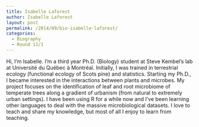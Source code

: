 ```yaml
---
title: Isabelle Laforest
author: Isabelle Laforest
layout: post
permalink: /2014/09/bio-isabelle-laforest/
categories:
  - Biography
  - Round 11/1
---
```

Hi, I&#8217;m Isabelle. I&#8217;m a third year Ph.D. (Biology) student at Steve Kembel&#8217;s lab at Université du Québec à Montréal. Initially, I was trained in terrestrial ecology (functional ecology of Scots pine) and statistics. Starting my Ph.D., I became interested in the interactions between plants and microbes. My project focuses on the identification of leaf and root microbiome of temperate trees along a gradient of urbanism (from natural to extremely urban settings). I have been using R for a while now and I&#8217;ve been learning other languages to deal with the massive microbiological datasets. I love to teach and share my knowledge, but most of all I enjoy to learn from teaching.